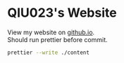 # QIU023's Website

View my website on [github.io](https://QIU023.github.io).  
Should run prettier before commit.
```bash
prettier --write ./content
```
